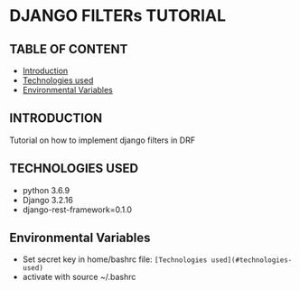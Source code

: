 # DJANGO FILTERs TUTORIAL

## TABLE OF CONTENT 
* [Introduction](#introduction)    
* [Technologies used](#technologies-used)
* [Environmental Variables](#environmental-variables)

## INTRODUCTION

Tutorial on how to implement django filters in DRF


## TECHNOLOGIES USED

* python 3.6.9
* Django 3.2.16
* django-rest-framework=0.1.0

## Environmental Variables

* Set secret key in home/bashrc file: ``` [Technologies used](#technologies-used) ```
* activate with source ~/.bashrc




